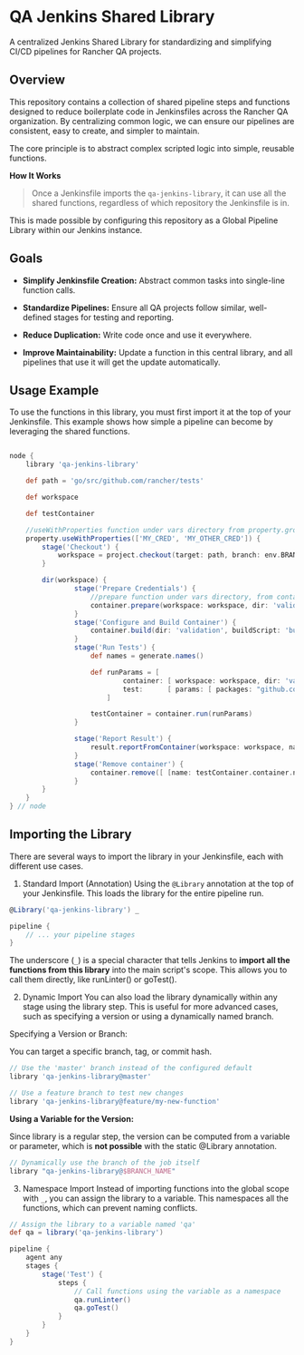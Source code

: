 # QA Jenkins Shared Library
A centralized Jenkins Shared Library for standardizing and simplifying CI/CD pipelines for Rancher QA projects.

## Overview
This repository contains a collection of shared pipeline steps and functions designed to reduce boilerplate code in Jenkinsfiles across the Rancher QA organization. By centralizing common logic, we can ensure our pipelines are consistent, easy to create, and simpler to maintain.

The core principle is to abstract complex scripted logic into simple, reusable functions.

**How It Works**
> Once a Jenkinsfile imports the `qa-jenkins-library`, it can use all the shared functions, regardless of which repository the Jenkinsfile is in.

This is made possible by configuring this repository as a Global Pipeline Library within our Jenkins instance.

## Goals
- **Simplify Jenkinsfile Creation:** Abstract common tasks into single-line function calls.

- **Standardize Pipelines:** Ensure all QA projects follow similar, well-defined stages for testing and reporting.

- **Reduce Duplication:** Write code once and use it everywhere.

- **Improve Maintainability:** Update a function in this central library, and all pipelines that use it will get the update automatically.

## Usage Example
To use the functions in this library, you must first import it at the top of your Jenkinsfile. This example shows how simple a pipeline can become by leveraging the shared functions.

```groovy

node {
    library 'qa-jenkins-library'

    def path = 'go/src/github.com/rancher/tests'

    def workspace

    def testContainer

    //useWithProperties function under vars directory from property.groovy
    property.useWithProperties(['MY_CRED', 'MY_OTHER_CRED']) {
        stage('Checkout') {
            workspace = project.checkout(target: path, branch: env.BRANCH, repository: env.REPO)
        }

        dir(workspace) {
                stage('Prepare Credentials') {
                    //prepare function under vars directory, from container.groovy
                    container.prepare(workspace: workspace, dir: 'validation')
                }
                stage('Configure and Build Container') {
                    container.build(dir: 'validation', buildScript: 'build.sh', configureScript: 'configure.sh')
                }
                stage('Run Tests') {
                    def names = generate.names()

                    def runParams = [
                            container: [ workspace: workspace, dir: 'validation', name: names.container, image: names.image],
                            test:      [ params: [ packages: "github.com/rancher/tests/validation/${env.TEST_PACKAGE}", cases: env.GOTEST_TESTCASE, tags: env.TAGS ]]
                        ]

                    testContainer = container.run(runParams)
                }

                stage('Report Result') {
                    result.reportFromContainer(workspace: workspace, name: testContainer.container.name, image: testContainer.container.image, dir: 'validation', resultsXML: testContainer.test.resultsXML)
                }
                stage('Remove container') {
                    container.remove([ [name: testContainer.container.name, image: testContainer.container.image] ])
                }
        }
    }
} // node
```

## Importing the Library
There are several ways to import the library in your Jenkinsfile, each with different use cases.

1. Standard Import (Annotation)
Using the `@Library` annotation at the top of your Jenkinsfile. This loads the library for the entire pipeline run.

```groovy
@Library('qa-jenkins-library') _

pipeline {
    // ... your pipeline stages
}
```

The underscore (`_`) is a special character that tells Jenkins to **import all the functions from this library** into the main script's scope. This allows you to call them directly, like runLinter() or goTest().

2. Dynamic Import
You can also load the library dynamically within any stage using the library step. This is useful for more advanced cases, such as specifying a version or using a dynamically named branch.

Specifying a Version or Branch:

You can target a specific branch, tag, or commit hash. 

```groovy
// Use the 'master' branch instead of the configured default
library 'qa-jenkins-library@master'

// Use a feature branch to test new changes
library 'qa-jenkins-library@feature/my-new-function'
```

**Using a Variable for the Version:**

Since library is a regular step, the version can be computed from a variable or parameter, which is **not possible** with the static @Library annotation.

```groovy
// Dynamically use the branch of the job itself
library "qa-jenkins-library@$BRANCH_NAME"
```

3. Namespace Import
Instead of importing functions into the global scope with `_`, you can assign the library to a variable. This namespaces all the functions, which can prevent naming conflicts.

```groovy
// Assign the library to a variable named 'qa'
def qa = library('qa-jenkins-library')

pipeline {
    agent any
    stages {
        stage('Test') {
            steps {
                // Call functions using the variable as a namespace
                qa.runLinter()
                qa.goTest()
            }
        }
    }
}
```
